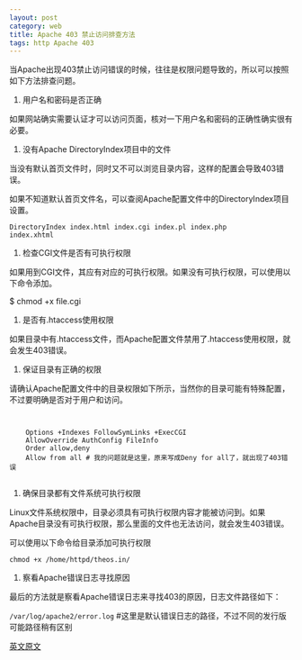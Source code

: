 ```yaml
---
layout: post
category: web
title: Apache 403 禁止访问排查方法
tags: http Apache 403
---
```


当Apache出现403禁止访问错误的时候，往往是权限问题导致的，所以可以按照如下方法排查问题。

1. 用户名和密码是否正确

如果网站确实需要认证才可以访问页面，核对一下用户名和密码的正确性确实很有必要。

1. 没有Apache DirectoryIndex项目中的文件

当没有默认首页文件时，同时又不可以浏览目录内容，这样的配置会导致403错误。

如果不知道默认首页文件名，可以查阅Apache配置文件中的DirectoryIndex项目设置。

<code>DirectoryIndex index.html index.cgi index.pl index.php index.xhtml</code>

1. 检查CGI文件是否有可执行权限

如果用到CGI文件，其应有对应的可执行权限。如果没有可执行权限，可以使用以下命令添加。

$ chmod +x file.cgi

1. 是否有.htaccess使用权限

如果目录中有.htaccess文件，而Apache配置文件禁用了.htaccess使用权限，就会发生403错误。

1. 保证目录有正确的权限

请确认Apache配置文件中的目录权限如下所示，当然你的目录可能有特殊配置，不过要明确是否对于用户和访问。

<code>
<Directory "/home/domain/www">
    Options +Indexes FollowSymLinks +ExecCGI
    AllowOverride AuthConfig FileInfo
    Order allow,deny
    Allow from all # 我的问题就是这里，原来写成Deny for all了，就出现了403错误
</Directory>
</code>

1. 确保目录都有文件系统可执行权限

Linux文件系统权限中，目录必须具有可执行权限内容才能被访问到。如果Apache目录没有可执行权限，那么里面的文件也无法访问，就会发生403错误。

可以使用以下命令给目录添加可执行权限

<code>chmod +x /home/httpd/theos.in/</code>

1. 察看Apache错误日志寻找原因

最后的方法就是察看Apache错误日志来寻找403的原因，日志文件路径如下：

<code>/var/log/apache2/error.log</code> #这里是默认错误日志的路径，不过不同的发行版可能路径稍有区别

<a href="http://www.cyberciti.biz/faq/apache-403-forbidden-error-and-solution/" target="_blank">英文原文</a>
